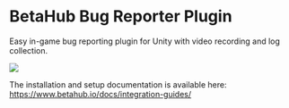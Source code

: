 # BetaHub Bug Reporter Plugin

Easy in-game bug reporting plugin for Unity with video recording and log collection.

![](https://i.imgur.com/6ty56zD.png)

The installation and setup documentation is available here: https://www.betahub.io/docs/integration-guides/